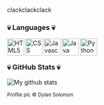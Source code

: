 clackclackclack

### 💀 Languages 💀

<img align="left" alt="HTML5" width="40px" src="https://img.icons8.com/color/96/000000/html-5--v1.png" />
<img align="left" alt="CSS" width="40px" src="https://img.icons8.com/color/96/000000/css3.png" />
<img align="left" alt="Javascript" width="40px" src="https://img.icons8.com/color/96/000000/javascript.png" />

<img align="left" alt="Java" width="40px" src="https://img.icons8.com/color/96/000000/java-coffee-cup-logo.png" />
<img align="left" alt="Python" width="40px" src="https://img.icons8.com/color/96/000000/python.png" />

<br/><br/>

### 💀 GitHub Stats 💀
![My github stats](https://github-readme-stats.vercel.app/api?username=closetedskeleton&count_private=true&show_icons=true&theme=graywhite)


<sub>Profile pic © Dylan Solomon<sub/>
